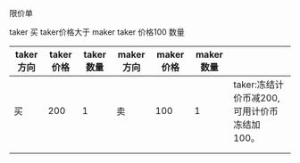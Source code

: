 

限价单

taker 买  taker价格大于 maker  taker 价格100  数量

| taker方向 | taker价格 | taker数量 | maker方向 | maker价格 | maker数量 |                                             |
| --------- | --------- | --------- | --------- | --------- | --------- | ------------------------------------------- |
| 买        | 200       | 1         | 卖        | 100       | 1         | taker:冻结计价币减200,可用计价币冻结加100。 |
|           |           |           |           |           |           |                                             |
|           |           |           |           |           |           |                                             |

